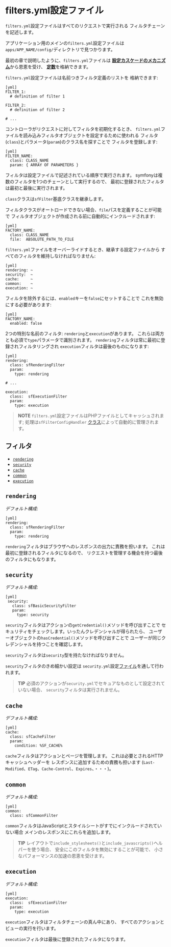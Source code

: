 filters.yml設定ファイル
======================

`filters.yml`設定ファイルはすべてのリクエストで実行される
フィルタチェーンを記述します。

アプリケーション用のメインの`filters.yml`設定ファイルは
`apps/APP_NAME/config/`ディレクトリで見つかります。

最初の章で説明したように、`filters.yml`ファイルは
[**設定カスケードのメカニズム**](#chapter_03-Configuration-Files-Principles_sub_configuration_cascade)から恩恵を受け、
[**定数**](#chapter_03-Configuration-Files-Principles_sub_constants)を格納できます。

`filters.yml`設定ファイルは名前つきフィルタ定義のリストを
格納できます:

    [yml]
    FILTER_1:
      # definition of filter 1

    FILTER_2:
      # definition of filter 2

    # ...

コントローラがリクエストに対してフィルタを初期化するとき、
`filters.yml`ファイルを読み込みフィルタオブジェクトを設定するために使われる
フィルタ(`class`)とパラメータ(`param`)のクラス名を探すことで
フィルタを登録します:

    [yml]
    FILTER_NAME:
      class: CLASS_NAME
      param: { ARRAY OF PARAMETERS }

フィルタは設定ファイルで記述されている順序で実行されます。
symfonyは複数のフィルタを1つのチェーンとして実行するので、
最初に登録されたフィルタは最初と最後に実行されます。

`class`クラスは`sfFilter`基底クラスを継承します。

フィルタクラスがオートロードできない場合、`file`パスを定義することが可能で
フィルタオブジェクトが作成される前に自動的にインクルードされます:

    [yml]
    FACTORY_NAME:
      class: CLASS_NAME
      file:  ABSOLUTE_PATH_TO_FILE

`filters.yml`ファイルをオーバーライドするとき、継承する設定ファイルから
すべてのフィルタを維持しなければなりません:

    [yml]
    rendering: ~
    security:  ~
    cache:     ~
    common:    ~
    execution: ~

フィルタを除外するには、`enabled`キーを`false`にセットすることで
これを無効にする必要があります:

    [yml]
    FACTORY_NAME:
      enabled: false

2つの特別な名前のフィルタ: `rendering`と`execution`があります。
これらは両方とも必須で`type`パラメータで識別されます。
`rendering`フィルタは常に最初に登録されフィルタリングされ
`execution`フィルタは最後のものになります:

    [yml]
    rendering:
      class: sfRenderingFilter
      param:
        type: rendering

    # ...

    execution:
      class:  sfExecutionFilter
      param:
        type: execution

>**NOTE**
>`filters.yml`設定ファイルはPHPファイルとしてキャッシュされます; 
>処理は`sfFilterConfigHandler`
>[クラス](#chapter_14-Other-Configuration-Files_config_handlers_yml)によって自動的に管理されます。

<div class="pagebreak"></div>

フィルタ
--------

 * [`rendering`](#chapter_12-Filters_sub_rendering)
 * [`security`](#chapter_12-Filters_sub_security)
 * [`cache`](#chapter_12-Filters_sub_cache)
 * [`common`](#chapter_12-Filters_sub_common)
 * [`execution`](#chapter_12-Filters_sub_execution)

`rendering`
-----------

*デフォルト構成*:

    [yml]
    rendering:
      class: sfRenderingFilter
      param:
        type: rendering

`rendering`フィルタはブラウザへのレスポンスの出力に責務を担います。
これは最初に登録されるフィルタになるので、
リクエストを管理する機会を持つ最後のフィルタにもなります。

`security`
----------

*デフォルト構成*:

    [yml]
     security:
       class: sfBasicSecurityFilter
       param:
         type: security

`security`フィルタはアクションの`getCredential()`メソッドを呼び出すことで
セキュリティをチェックします。いったんクレデンシャルが得られたら、 
ユーザーオブジェクトの`hasCredential()`メソッドを呼び出すことで
ユーザーが同じクレデンシャルを持つことを確認します。

`security`フィルタは`security`型を持たなければなりません。

`security`フィルタのきめ細かい設定は
`security.yml`設定[ファイル](#chapter_08-Security)を通して行われます。

>**TIP**
>必須のアクションが`security.yml`でセキュアなものとして設定されていない場合、
>`security`フィルタは実行されません。

`cache`
-------

*デフォルト構成*:

    [yml]
    cache:
      class: sfCacheFilter
      param:
        condition: %SF_CACHE%

`cache`フィルタはアクションとページを管理します。
これは必要とされるHTTPキャッシュヘッダーを
レスポンスに追加するための責務も担います
(`Last-Modified`、`ETag`、`Cache-Control`、`Expires`、・・・)。

`common`
--------

*デフォルト構成*:

    [yml]
    common:
      class: sfCommonFilter

`common`フィルタはJavaScriptとスタイルシートがすでにインクルードされていない場合
メインのレスポンスにこれらを追加します。

>**TIP**
>レイアウトで`include_stylesheets()`と`include_javascripts()`ヘルパーを使う場合、
>安全にこのフィルタを無効にすることが可能で、
>小さなパフォーマンスの加速の恩恵を受けます。

`execution`
-----------

*デフォルト構成*:

    [yml]
    execution:
      class:  sfExecutionFilter
      param:
        type: execution

`execution`フィルタはフィルタチェーンの真ん中にあり、
すべてのアクションとビューの実行を行います。

`execution`フィルタは最後に登録されたフィルタになります。
